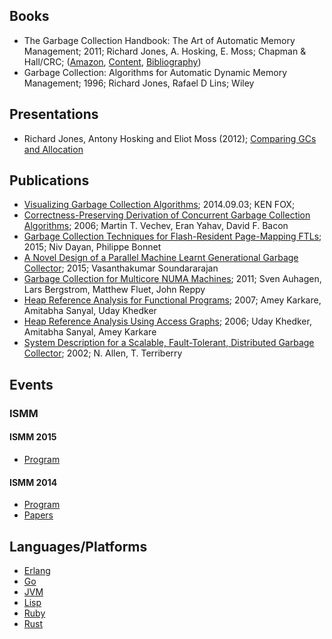 ## Books

* The Garbage Collection Handbook: The Art of Automatic Memory Management; 2011; Richard Jones, A. Hosking, E. Moss; Chapman & Hall/CRC; ([Amazon](http://www.amazon.com/The-Garbage-Collection-Handbook-Management/dp/1420082795), [Content](The_Garbage_Collection_Handbook.pdf), [Bibliography](http://www.cs.kent.ac.uk/people/staff/rej/gcbib/))
* Garbage Collection: Algorithms for Automatic Dynamic Memory Management; 1996; Richard Jones, Rafael D Lins; Wiley  

## Presentations

* Richard Jones, Antony Hosking and Eliot Moss (2012); [Comparing GCs and Allocation](http://www.cs.tau.ac.il/~maon/teaching/2014-2015/seminar/seminar1415a-lec4-comparison-allocation.pdf)

## Publications

* [Visualizing Garbage Collection Algorithms](http://spin.atomicobject.com/2014/09/03/visualizing-garbage-collection-algorithms/); 2014.09.03; KEN FOX;
* [Correctness-Preserving Derivation of Concurrent Garbage Collection Algorithms](https://www.dropbox.com/s/pec6c48x7l2pq9l/Correctness-Preserving%20Derivation%20of%20Concurrent%20Garbage%20Collection%20Algorithms.pdf?dl=1); 2006; Martin T. Vechev, Eran Yahav, David F. Bacon
* [Garbage Collection Techniques for Flash-Resident Page-Mapping FTLs](https://www.dropbox.com/s/tcjftztvz6hoqdh/Garbage%20Collection%20Techniques%20for%20Flash-Resident%20Page-Mapping%20FTLs.pdf?dl=1); 2015; Niv Dayan, Philippe Bonnet
* [A Novel Design of a Parallel Machine Learnt Generational Garbage Collector](https://www.dropbox.com/s/5ko4odjjk60of71/A%20Novel%20Design%20of%20a%20Parallel%20Machine%20Learnt%20Generational%20Garbage%20Collector.pdf?dl=1); 2015; Vasanthakumar Soundararajan
* [Garbage Collection for Multicore NUMA Machines](https://www.dropbox.com/s/24ejn6qkzbwhv6g/Garbage%20Collection%20for%20Multicore%20NUMA%20Machines.pdf?dl=1); 2011; Sven Auhagen, Lars Bergstrom, Matthew Fluet, John Reppy
* [Heap Reference Analysis for Functional Programs](https://www.dropbox.com/s/4hgbsdqv6hlg5q7/Heap%20Reference%20Analysis%20for%20Functional%20Programs.pdf?dl=1); 2007; Amey Karkare, Amitabha Sanyal, Uday Khedker
* [Heap Reference Analysis Using Access Graphs](https://www.dropbox.com/s/2mc8zc4ylayofa3/Heap%20Reference%20Analysis%20Using%20Access%20Graphs.pdf?dl=1); 2006; Uday Khedker, Amitabha Sanyal, Amey Karkare
* [System Description for a Scalable, Fault-Tolerant, Distributed Garbage Collector](https://www.dropbox.com/s/ipc0z7n5i6891rz/System%20Description%20for%20a%20Scalable%2C%20Fault-Tolerant%2C%20Distributed%20Garbage%20Collector.pdf?dl=1); 2002; N. Allen, T. Terriberry


## Events
### ISMM
#### ISMM 2015
* [Program](http://conf.researchr.org/program/ismm-2015/program-ismm-2015)


#### ISMM 2014
* [Program](http://ismm2014.cs.tufts.edu/toc.html)
* [Papers](http://dl.acm.org/citation.cfm?id=2602988)


## Languages/Platforms
* [Erlang](https://github.com/memgc/docs/tree/master/lanuages/erlang)
* [Go](https://github.com/memgc/docs/tree/master/lanuages/golang)
* [JVM](https://github.com/memgc/docs/tree/master/lanuages/java)
* [Lisp](https://github.com/memgc/docs/tree/master/lanuages/lisp)
* [Ruby](https://github.com/memgc/docs/tree/master/lanuages/ruby)
* [Rust](https://github.com/memgc/docs/tree/master/lanuages/rust)
